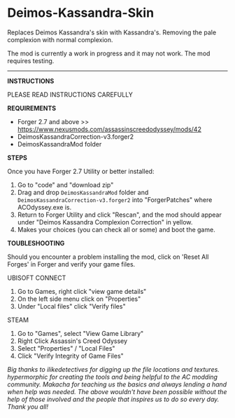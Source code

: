 # Deimos-Kassandra-Skin

Replaces Deimos Kassandra's skin with Kassandra's. Removing the pale complexion with normal complexion.

The mod is currently a work in progress and it may not work. The mod requires testing.

___________________ 

**INSTRUCTIONS**

PLEASE READ INSTRUCTIONS CAREFULLY

**REQUIREMENTS**
- Forger 2.7 and above >> https://www.nexusmods.com/assassinscreedodyssey/mods/42
- DeimosKassandraCorrection-v3.forger2
- DeimosKassandraMod folder

**STEPS**

Once you have Forger 2.7 Utility or better installed:

1) Go to "code" and "download zip"
2) Drag and drop `DeimosKassandraMod` folder and `DeimosKassandraCorrection-v3.forger2` into "ForgerPatches" where ACOdyssey.exe is.
3) Return to Forger Utility and click "Rescan",  and the mod should appear under "Deimos Kassandra Complexion Correction" in yellow.
4) Makes your choices (you can check all or some) and boot the game.

**TOUBLESHOOTING**

Should you encounter a problem installing the mod, click on 'Reset All Forges' in Forger and verify your game files.

UBISOFT CONNECT
1) Go to Games, right click "view game details"
2) On the left side menu click on "Properties"
3) Under "Local files" click "Verify files"

STEAM
1) Go to "Games", select "View Game Library"
2) Right Click Assassin's Creed Odyssey
3) Select "Properties" / "Local Files"
4) Click "Verify Integrity of Game Files"

*Big thanks to ilikedetectives for digging up the file locations and textures. hypermorphic for creating the tools and being helpful to the AC modding community. Makacha for teaching us the basics and always lending a hand when help was needed. The above wouldn't have been possible without the help of those involved and the people that inspires us to do so every day. Thank you all!*
